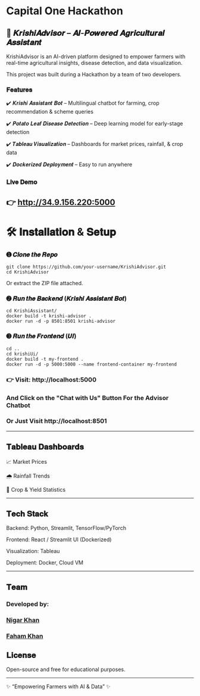 # Capital One Hackathon

## 🌾 𝑲𝒓𝒊𝒔𝒉𝒊𝑨𝒅𝒗𝒊𝒔𝒐𝒓 – 𝑨𝑰-𝑷𝒐𝒘𝒆𝒓𝒆𝒅 𝑨𝒈𝒓𝒊𝒄𝒖𝒍𝒕𝒖𝒓𝒂𝒍 𝑨𝒔𝒔𝒊𝒔𝒕𝒂𝒏𝒕

KrishiAdvisor is an AI-driven platform designed to empower farmers with real-time agricultural insights, disease detection, and data visualization.

This project was built during a Hackathon by a team of two developers.

### 𝐅𝐞𝐚𝐭𝐮𝐫𝐞𝐬

✔️ 𝑲𝒓𝒊𝒔𝒉𝒊 𝑨𝒔𝒔𝒊𝒔𝒕𝒂𝒏𝒕 𝑩𝒐𝒕 – Multilingual chatbot for farming, crop recommendation & scheme queries

✔️ 𝑷𝒐𝒕𝒂𝒕𝒐 𝑳𝒆𝒂𝒇 𝑫𝒊𝒔𝒆𝒂𝒔𝒆 𝑫𝒆𝒕𝒆𝒄𝒕𝒊𝒐𝒏 – Deep learning model for early-stage detection

✔️ 𝑻𝒂𝒃𝒍𝒆𝒂𝒖 𝑽𝒊𝒔𝒖𝒂𝒍𝒊𝒛𝒂𝒕𝒊𝒐𝒏 – Dashboards for market prices, rainfall, & crop data

✔️ 𝑫𝒐𝒄𝒌𝒆𝒓𝒊𝒛𝒆𝒅 𝑫𝒆𝒑𝒍𝒐𝒚𝒎𝒆𝒏𝒕 – Easy to run anywhere

### 𝐋𝐢𝐯𝐞 𝐃𝐞𝐦𝐨

## 👉 http://34.9.156.220:5000

# 🛠️ 𝐈𝐧𝐬𝐭𝐚𝐥𝐥𝐚𝐭𝐢𝐨𝐧 & 𝐒𝐞𝐭𝐮𝐩
### ➊ 𝑪𝒍𝒐𝒏𝒆 𝒕𝒉𝒆 𝑹𝒆𝒑𝒐
```
git clone https://github.com/your-username/KrishiAdvisor.git
cd KrishiAdvisor
```

Or extract the ZIP file attached.

### ➋ 𝑹𝒖𝒏 𝒕𝒉𝒆 𝑩𝒂𝒄𝒌𝒆𝒏𝒅 (𝑲𝒓𝒊𝒔𝒉𝒊 𝑨𝒔𝒔𝒊𝒔𝒕𝒂𝒏𝒕 𝑩𝒐𝒕)
```
cd KrishiAssistant/
docker build -t krishi-advisor .
docker run -d -p 8501:8501 krishi-advisor
```

### ➌ 𝑹𝒖𝒏 𝒕𝒉𝒆 𝑭𝒓𝒐𝒏𝒕𝒆𝒏𝒅 (𝑼𝑰)
```
cd ..
cd krishiUi/
docker build -t my-frontend .
docker run -d -p 5000:5000 --name frontend-container my-frontend
```


### 👉 Visit: http://localhost:5000

### And Click on the "Chat with Us" Button For the Advisor Chatbot

### Or Just Visit http://localhost:8501

---
## 𝐓𝐚𝐛𝐥𝐞𝐚𝐮 𝐃𝐚𝐬𝐡𝐛𝐨𝐚𝐫𝐝𝐬

📈 Market Prices

🌧️ Rainfall Trends

🌱 Crop & Yield Statistics

---
## 𝐓𝐞𝐜𝐡 𝐒𝐭𝐚𝐜𝐤

Backend: Python, Streamlit, TensorFlow/PyTorch

Frontend: React / Streamlit UI (Dockerized)

Visualization: Tableau

Deployment: Docker, Cloud VM

---
## 𝐓𝐞𝐚𝐦

### Developed by:

### [Nigar Khan](https://github.com/nigarkhan152)

### [Faham Khan](https://github.com/fahamkhan00)

## 𝐋𝐢𝐜𝐞𝐧𝐬𝐞
Open-source and free for educational purposes.

---
✨ “Empowering Farmers with AI & Data” ✨
